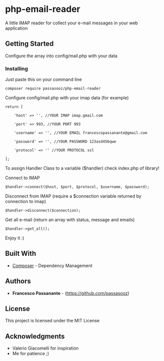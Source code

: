 # php-email-reader

A little IMAP reader for collect your e-mail messages in your web application

## Getting Started

Configure the array into config/mail.php with your data

### Installing

Just paste this on your command line

```
composer require passasooz/php-email-reader
```

Configure config/mail.php with your imap data (for example)
```
return [

    'host' => '', //YOUR IMAP imap.gmail.com

    'port' => 993, //YOUR PORT 993

    'username' => '', //YOUR EMAIL francescopassanante@gmail.com

    'password' => '', //YOUR PASSWORD 123asd456qwe

    'protocol' => '' //YOUR PROTOCOL ssl

];
```

To assign Handler Class to a variable ($handler) check index.php of library!

Connect to IMAP
```
$handler->connect($host, $port, $protocol, $username, $password);
```

Disconnect from IMAP (require a $connection variable returned by connection to imap)
```
$handler->disconnect($connection);
```

Get all e-mail (return an array with status, message and emails)
```
$handler->get_all();
```

Enjoy it :)

## Built With

* [Composer](https://getcomposer.org/download/) - Dependency Management

## Authors

* **Francesco Passanante** - (https://github.com/passasooz)

## License

This project is licensed under the MIT License

## Acknowledgments

* Valerio Giacomelli for inspiration
* Me for patience ;)

